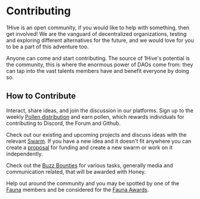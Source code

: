 # Contributing

1Hive is an open community, if you would like to help with something, then get involved! We are the vanguard of decentralized organizations, testing and exploring different alternatives for the future, and we would love for you to be a part of this adventure too.

Anyone can come and start contributing. The source of 1Hive's potential is the community, this is where the enormous power of DAOs come from: they can tap into the vast talents members have and benefit everyone by doing so.

## How to Contribute

Interact, share ideas, and join the discussion in our platforms. Sign up to the weekly [Pollen distribution](../pollen.md) and earn pollen, which rewards individuals for contributing to Discord, the Forum and Github.

Check out our existing and upcoming projects and discuss ideas with the relevant [Swarm](../../community/swarms/). If you have a new idea and it doesn't fit anywhere you can create a [proposal](../../projects/honey/participation.md) for funding and create a new swarm or work on it independently.

Check out the [Buzz Bounties](buzz-bounty.md) for various tasks, generally media and communication related, that will be awarded with Honey.

Help out around the community and you may be spotted by one of the [Fauna](../../community/swarms/fauna.md) members and be considered for the [Fauna Awards](fauna-awards.md).

